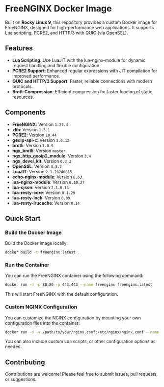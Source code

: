 # FreeNGINX Docker Image

Built on **Rocky Linux 9**, this repository provides a custom Docker image for FreeNGINX, designed for high-performance web applications. It supports Lua scripting, PCRE2, and HTTP/3 with QUIC (via OpenSSL). 

## Features

- **Lua Scripting**: Use LuaJIT with the lua-nginx-module for dynamic request handling and flexible configuration.
- **PCRE2 Support**: Enhanced regular expressions with JIT compilation for improved performance.
- **QUIC and HTTP/3 Support**: Faster, reliable connections with modern protocols.
- **Brotli Compression**: Efficient compression for faster loading of static resources.

## Components

* **FreeNGINX**: Version `1.27.4`
* **zlib**: Version `1.3.1`
* **PCRE2**: Version `10.44`
* **geoip-api-c**: Version `1.6.12`
* **brotli**: Version `1.0.9`
* **ngx_brotli**: Version `master`
* **ngx_http_geoip2_module**: Version `3.4`
* **ngx_devel_kit**: Version `0.3.3`
* **OpenSSL**: Version `3.3.2`
* **LuaJIT**: Version `2.1-20240815`
* **echo-nginx-module**: Version `0.63`
* **lua-nginx-module**: Version `0.10.27`
* **lua-cjson**: Version `2.1.0.14`
* **lua-resty-core**: Version `0.1.29`
* **lua-resty-lock**: Version `0.09`
* **lua-resty-lrucache**: Version `0.14`

## Quick Start

### Build the Docker Image

Build the Docker image locally:
```sh
docker build -t freenginx:latest .
```

### Run the Container

You can run the FreeNGINX container using the following command:
```sh
docker run -d -p 80:80 -p 443:443 --name freenginx freenginx:latest
```

This will start FreeNGINX with the default configuration.

### Custom NGINX Configuration

You can customize the NGINX configuration by mounting your own configuration files into the container:
```sh
docker run -d -v /path/to/your/nginx.conf:/etc/nginx/nginx.conf --name freenginx freenginx:latest
```

You can also include custom Lua scripts, or other configuration options as needed.

## Contributing

Contributions are welcome! Please feel free to submit issues, pull requests, or suggestions.
